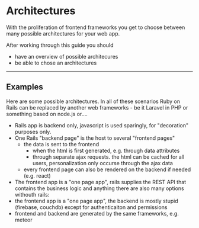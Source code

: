 Architectures
=========================

With the proliferation of frontend frameworks
you get to choose between many possible architectures 
for your web app.

After working through this guide you should

* have an overview of possible architecures
* be able to chose an architectures

-------------------------------------------------------------


Examples
------------

Here are some possible architectures.  In all of these
scenarios Ruby on Rails  can be replaced by another web frameworks -
be it Laravel in PHP or something based on node.js or....

* Rails app is backend only, javascript is used sparingly, for "decoration" purposes only.
* One Rails "backend page" is the host to several "frontend pages"
   * the data is sent to the frontend
      * when the html is first generated, e.g. through data attributes
      * through separate ajax requests.  the html can be cached for all users, personalization only occurse through the ajax data
   * every frontend page can also be rendered on the backend if needed (e.g. react)
* The frontend app is  a "one page app", rails supplies the REST API that contains the business logic and anything 
there are also many options withouth rails:
* the frontend app is a "one page app", the backend is mostly stupid (firebase, couchdb) except for authenticaiton and permissions
* frontend and backend are generated by the same frameworks, e.g. meteor


